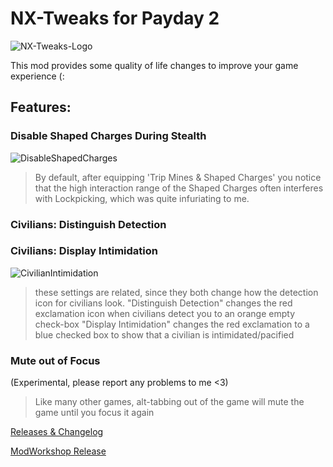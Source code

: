 # NX-Tweaks for Payday 2

![NX-Tweaks-Logo](https://modworkshop.net/mydownloads/previews/thumbnail_96007_1621184779_4f9d0f3d9e36997c1322f803b09e821a.png)

This mod provides some quality of life changes to improve your game experience (:

## Features:

### Disable Shaped Charges During Stealth
![DisableShapedCharges](https://modworkshop.net/mydownloads/previews/thumbnail_96007_1621184781_025f862e2329967aea5a2c428d1d2e28.png)
> By default, after equipping 'Trip Mines & Shaped Charges' you notice that the high interaction range of the Shaped Charges often interferes with Lockpicking, which was quite infuriating to me.

### Civilians: Distinguish Detection
### Civilians: Display Intimidation
![CivilianIntimidation](https://modworkshop.net/mydownloads/previews/thumbnail_96007_1621184780_fe39d482e7e7cf7caa2d8c7c0c867970.png)
> these settings are related, since they both change how the detection icon for civilians look.
> "Distinguish Detection" changes the red exclamation icon when civilians detect you to an orange empty check-box
> "Display Intimidation" changes the red exclamation to a blue checked box to show that a civilian is intimidated/pacified

### Mute out of Focus
(Experimental, please report any problems to me <3)
> Like many other games, alt-tabbing out of the game will mute the game until you focus it again

[Releases & Changelog](https://github.com/Team-NX/NX-Tweaks-PD2/releases)

[ModWorkshop Release](https://modworkshop.net/mod/32319)
